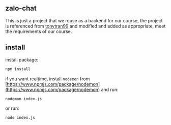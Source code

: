 ## zalo-chat

This is just a project that we reuse as a backend for our course, the project is referenced from [tonytran99](https://github.com/tonytran99) and modified and added as appropriate, meet the requirements of our course.

## install

install package:

```bash
npm install
```

if you want realtime, install `nodemon` from [https://www.npmjs.com/package/nodemon](https://www.npmjs.com/package/nodemon) and run: 

```bash
nodemon index.js
```

or run:

```bash
node index.js
```
